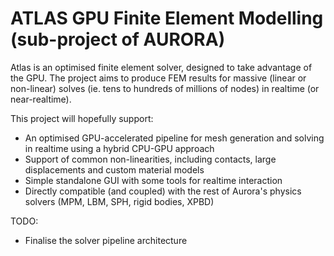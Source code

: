 # ATLAS GPU Finite Element Modelling (sub-project of AURORA)

Atlas is an optimised finite element solver, designed to take advantage of the GPU. The project aims to produce FEM results for massive (linear or non-linear) solves (ie. tens to hundreds of millions of nodes) in realtime (or near-realtime).

This project will hopefully support:
- An optimised GPU-accelerated pipeline for mesh generation and solving in realtime using a hybrid CPU-GPU approach
- Support of common non-linearities, including contacts, large displacements and custom material models
- Simple standalone GUI with some tools for realtime interaction
- Directly compatible (and coupled) with the rest of Aurora's physics solvers (MPM, LBM, SPH, rigid bodies, XPBD)

TODO:
- Finalise the solver pipeline architecture
